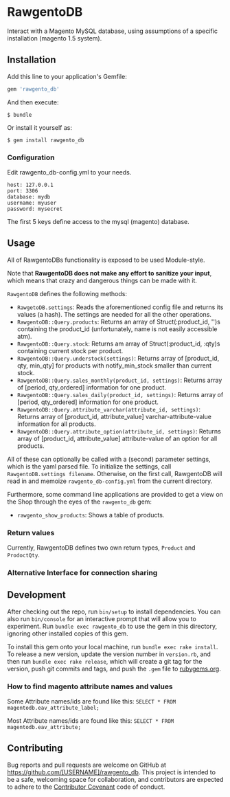 # RawgentoDB

Interact with a Magento MySQL database, using assumptions of a specific installation (magento 1.5 system).

## Installation

Add this line to your application's Gemfile:

```ruby
gem 'rawgento_db'
```

And then execute:

    $ bundle

Or install it yourself as:

    $ gem install rawgento_db


### Configuration

Edit rawgento_db-config.yml to your needs.

    host: 127.0.0.1
    port: 3306
    database: mydb
    username: myuser
    password: mysecret

The first 5 keys define access to the mysql (magento) database.

## Usage

All of RawgentoDBs functionality is exposed to be used Module-style.

Note that **RawgentoDB does not make any effort to sanitize your input**, which means that crazy and dangerous things can be made with it.

`RawgentoDB` defines the following methods:

  - `RawgetoDB.settings`: Reads the aforementioned config file and returns its values (a hash). The settings are needed for all the other operations.
  - `RawgentoDB::Query.products`: Returns an array of Struct(:product_id, '')s containing the product_id (unfortunately, name is not easily accessible atm).
  - `RawgentoDB::Query.stock`: Returns am array of Struct(:product_id, :qty)s containing current stock per product.
  - `RawgentoDB::Query.understock(settings)`: Returns array of [product_id, qty, min_qty] for products with notify_min_stock smaller than current stock.
  - `RawgentoDB::Query.sales_monthly(product_id, settings)`: Returns array of [period, qty_ordered] information for one product.
  - `RawgentoDB::Query.sales_daily(product_id, settings)`: Returns array of [period, qty_ordered] information for one product.
  - `RawgentoDB::Query.attribute_varchar(attribute_id, settings)`: Returns array of [product_id, attribute_value] varchar-attribute-value information for all products.
  - `RawgentoDB::Query.attribute_option(attribute_id, settings)`: Returns array of [product_id, attribute_value] attribute-value of an option for all products.

All of these can optionally be called with a (second) parameter settings, which is the yaml parsed file.  To initialize the settings, call `RawgentoDB.settings filename`. Otherwise, on the first call, RawgentoDB will read in and memoize `rawgento_db-config.yml` from the current directory.


Furthermore, some command line applications are provided to get a view on the Shop through the eyes of the `rawgento_db` gem:

  - `rawgento_show_products`: Shows a table of products.

### Return values

Currently, RawgentoDB defines two own return types, `Product` and `ProdoctQty`.

### Alternative Interface for connection sharing

## Development

After checking out the repo, run `bin/setup` to install dependencies. You can also run `bin/console` for an interactive prompt that will allow you to experiment. Run `bundle exec rawgento_db` to use the gem in this directory, ignoring other installed copies of this gem.

To install this gem onto your local machine, run `bundle exec rake install`. To release a new version, update the version number in `version.rb`, and then run `bundle exec rake release`, which will create a git tag for the version, push git commits and tags, and push the `.gem` file to [rubygems.org](https://rubygems.org).

### How to find magento attribute names and values

Some Attribute names/ids are found like this: `SELECT * FROM magentodb.eav_attribute_label;`

Most Attribute names/ids are found like this: `SELECT * FROM magentodb.eav_attribute;`

## Contributing

Bug reports and pull requests are welcome on GitHub at https://github.com/[USERNAME]/rawgento_db. This project is intended to be a safe, welcoming space for collaboration, and contributors are expected to adhere to the [Contributor Covenant](http://contributor-covenant.org) code of conduct.

